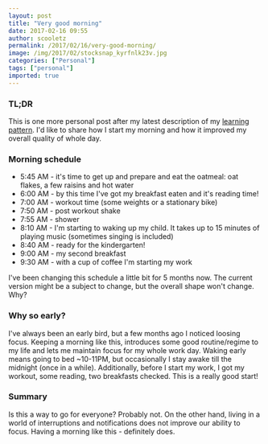 ```yaml
---
layout: post
title: "Very good morning"
date: 2017-02-16 09:55
author: scooletz
permalink: /2017/02/16/very-good-morning/
image: /img/2017/02/stocksnap_kyrfnlk23v.jpg
categories: ["Personal"]
tags: ["personal"]
imported: true
---
```


### TL;DR

This is one more personal post after my latest description of my [learning pattern](http://blog.scooletz.com/2017/02/13/my-learning-pattern/). I'd like to share how I start my morning and how it improved my overall quality of whole day.

### Morning schedule

* 5:45 AM - it's time to get up and prepare and eat the oatmeal: oat flakes, a few raisins and hot water
* 6:00 AM - by this time I've got my breakfast eaten and it's reading time!
* 7:00 AM - workout time (some weights or a stationary bike)
* 7:50 AM - post workout shake
* 7:55 AM - shower
* 8:10 AM - I'm starting to waking up my child. It takes up to 15 minutes of playing music (sometimes singing is included)
* 8:40 AM - ready for the kindergarten!
* 9:00 AM - my second breakfast
* 9:30 AM - with a cup of coffee I'm starting my work

I've been changing this schedule a little bit for 5 months now. The current version might be a subject to change, but the overall shape won't change. Why?

### Why so early?

I've always been an early bird, but a few months ago I noticed loosing focus. Keeping a morning like this, introduces some good routine/regime to my life and lets me maintain focus for my whole work day. Waking early means going to bed ~10-11PM, but occasionally I stay awake till the midnight (once in a while). Additionally, before I start my work, I got my workout, some reading, two breakfasts checked. This is a really good start!

### Summary

Is this a way to go for everyone? Probably not. On the other hand, living in a world of interruptions and notifications does not improve our ability to focus. Having a morning like this - definitely does.

###
